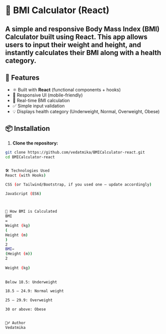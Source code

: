 # 🧮 BMI Calculator (React)

A simple and responsive Body Mass Index (BMI) Calculator built using **React**. This app allows users to input their weight and height, and instantly calculates their BMI along with a health category.
---


## 🚀 Features

- ⚛️ Built with **React** (functional components + hooks)
- 📱 Responsive UI (mobile-friendly)
- 🔄 Real-time BMI calculation
- ✅ Simple input validation
- 💡 Displays health category (Underweight, Normal, Overweight, Obese)




## 📦 Installation

1. **Clone the repository:**

```bash
git clone https://github.com/vedatmika/BMICalculator-react.git
cd BMICalculator-react


🛠️ Technologies Used
React (with Hooks)

CSS (or Tailwind/Bootstrap, if you used one — update accordingly)

JavaScript (ES6)



🧠 How BMI is Calculated
BMI
=
Weight (kg)
(
Height (m)
)
2
BMI= 
(Height (m)) 
2
 
Weight (kg)
​
 
Below 18.5: Underweight

18.5 – 24.9: Normal weight

25 – 29.9: Overweight

30 or above: Obese


🙋‍♂️ Author
Vedatmika

